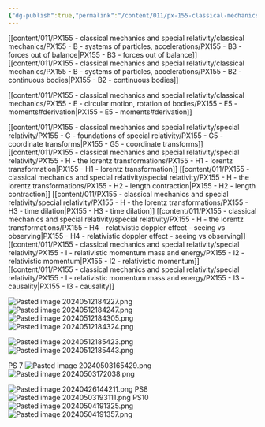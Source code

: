 ```yaml
---
{"dg-publish":true,"permalink":"/content/011/px-155-classical-mechanics-and-special-relativity/review-before-exam/","noteIcon":"1","created":"2025-08-27T13:14:00.887+01:00","updated":"2024-11-26T19:59:50.000+00:00"}
---
```


[[content/011/PX155 - classical mechanics and special relativity/classical mechanics/PX155 - B - systems of particles, accelerations/PX155 - B3 - forces out of balance\|PX155 - B3 - forces out of balance]]
[[content/011/PX155 - classical mechanics and special relativity/classical mechanics/PX155 - B - systems of particles, accelerations/PX155 - B2 - continuous bodies\|PX155 - B2 - continuous bodies]]

[[content/011/PX155 - classical mechanics and special relativity/classical mechanics/PX155 - E - circular motion, rotation of bodies/PX155 - E5 - moments#derivation\|PX155 - E5 - moments#derivation]]

[[content/011/PX155 - classical mechanics and special relativity/special relativity/PX155 - G - foundations of special relativity/PX155 - G5 - coordinate transforms\|PX155 - G5 - coordinate transforms]]
[[content/011/PX155 - classical mechanics and special relativity/special relativity/PX155 - H - the lorentz transformations/PX155 - H1 - lorentz transformation\|PX155 - H1 - lorentz transformation]]
[[content/011/PX155 - classical mechanics and special relativity/special relativity/PX155 - H - the lorentz transformations/PX155 - H2 - length contraction\|PX155 - H2 - length contraction]]
[[content/011/PX155 - classical mechanics and special relativity/special relativity/PX155 - H - the lorentz transformations/PX155 - H3 - time dilation\|PX155 - H3 - time dilation]]
[[content/011/PX155 - classical mechanics and special relativity/special relativity/PX155 - H - the lorentz transformations/PX155 - H4 - relativistic doppler effect - seeing vs observing\|PX155 - H4 - relativistic doppler effect - seeing vs observing]]
[[content/011/PX155 - classical mechanics and special relativity/special relativity/PX155 - I - relativistic momentum mass and energy/PX155 - I2 - relativistic momentum\|PX155 - I2 - relativistic momentum]]
[[content/011/PX155 - classical mechanics and special relativity/special relativity/PX155 - I - relativistic momentum mass and energy/PX155 - I3 - causality\|PX155 - I3 - causality]]

![Pasted image 20240512184227.png](/img/user/pics/Pasted%20image%2020240512184227.png)
![Pasted image 20240512184247.png](/img/user/pics/Pasted%20image%2020240512184247.png)
![Pasted image 20240512184305.png](/img/user/pics/Pasted%20image%2020240512184305.png)
![Pasted image 20240512184324.png](/img/user/pics/Pasted%20image%2020240512184324.png)

![Pasted image 20240512185423.png](/img/user/pics/Pasted%20image%2020240512185423.png)
![Pasted image 20240512185443.png](/img/user/pics/Pasted%20image%2020240512185443.png)



PS 7 ![Pasted image 20240503165429.png](/img/user/pics/Pasted%20image%2020240503165429.png)
![Pasted image 20240503172038.png](/img/user/pics/Pasted%20image%2020240503172038.png)

![Pasted image 20240426144211.png](/img/user/pics/Pasted%20image%2020240426144211.png)
PS8 ![Pasted image 20240503193111.png](/img/user/pics/Pasted%20image%2020240503193111.png)
PS10 ![Pasted image 20240504191325.png](/img/user/pics/Pasted%20image%2020240504191325.png)
![Pasted image 20240504191357.png](/img/user/pics/Pasted%20image%2020240504191357.png)

